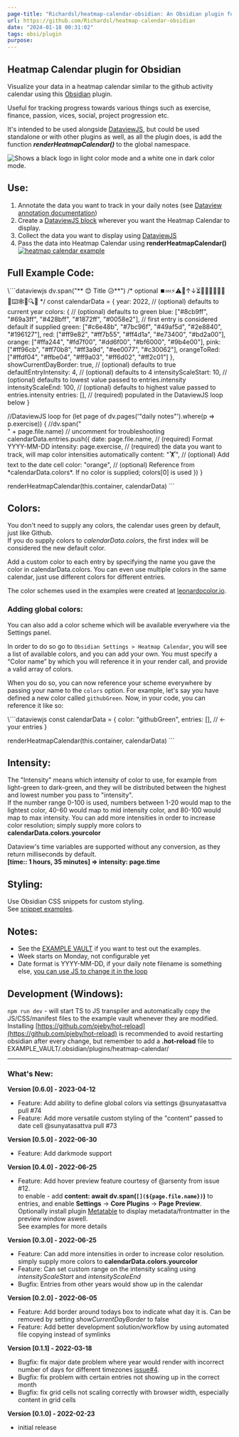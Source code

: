 ```yaml
---
page-title: "Richardsl/heatmap-calendar-obsidian: An Obsidian plugin for displaying data in a calendar similar to the github activity calendar"
url: https://github.com/Richardsl/heatmap-calendar-obsidian
date: "2024-01-18 00:31:02"
tags: obsi/plugin
purpose:
---
```


## Heatmap Calendar plugin for Obsidian

Visualize your data in a heatmap calendar similar to the github activity calendar using this [Obsidian](https://obsidian.md/) plugin.

Useful for tracking progress towards various things such as exercise, finance, passion, vices, social, project progression etc.

It's intended to be used alongside [DataviewJS](https://blacksmithgu.github.io/obsidian-dataview/), but could be used standalone or with other plugins as well, as all the plugin does, is add the function ***renderHeatmapCalendar()*** to the global namespace.

  ![Shows a black logo in light color mode and a white one in dark color mode.](https://user-images.githubusercontent.com/25423296/163456779-a8556205-d0a5-45e2-ac17-42d089e3c3f8.png)

## Use:

1.  Annotate the data you want to track in your daily notes (see [Dataview annotation documentation](https://blacksmithgu.github.io/obsidian-dataview/data-annotation/))
2.  Create a [DataviewJS block](https://blacksmithgu.github.io/obsidian-dataview/api/intro/) wherever you want the Heatmap Calendar to display.
3.  Collect the data you want to display using [DataviewJS](https://blacksmithgu.github.io/obsidian-dataview/api/code-reference/)
4.  Pass the data into Heatmap Calendar using **renderHeatmapCalendar()** [![heatmap calendar example](https://github.com/Richardsl/heatmap-calendar-obsidian/raw/master/github-images/heatmap-calendar-howto3.jpg?raw=true)](https://github.com/Richardsl/heatmap-calendar-obsidian/blob/master/github-images/heatmap-calendar-howto3.jpg?raw=true)

## Full Example Code:

\\\`\`\`dataviewjs
dv.span("\*\* 😊 Title  😥\*\*") /\* optional ⏹️💤⚡⚠🧩↑↓⏳📔💾📁📝🔄📝🔀⌨️🕸️📅🔍✨ \*/
const calendarData \= {
    year: 2022,  // (optional) defaults to current year
    colors: {    // (optional) defaults to green
        blue:        \["#8cb9ff", "#69a3ff", "#428bff", "#1872ff", "#0058e2"\], // first entry is considered default if supplied
        green:       \["#c6e48b", "#7bc96f", "#49af5d", "#2e8840", "#196127"\],
        red:         \["#ff9e82", "#ff7b55", "#ff4d1a", "#e73400", "#bd2a00"\],
        orange:      \["#ffa244", "#fd7f00", "#dd6f00", "#bf6000", "#9b4e00"\],
        pink:        \["#ff96cb", "#ff70b8", "#ff3a9d", "#ee0077", "#c30062"\],
        orangeToRed: \["#ffdf04", "#ffbe04", "#ff9a03", "#ff6d02", "#ff2c01"\]
    },
    showCurrentDayBorder: true, // (optional) defaults to true
    defaultEntryIntensity: 4,   // (optional) defaults to 4
    intensityScaleStart: 10,    // (optional) defaults to lowest value passed to entries.intensity
    intensityScaleEnd: 100,     // (optional) defaults to highest value passed to entries.intensity
    entries: \[\],                // (required) populated in the DataviewJS loop below
}

//DataviewJS loop
for (let page of dv.pages('"daily notes"').where(p \=> p.exercise)) {
    //dv.span("<br>" + page.file.name) // uncomment for troubleshooting
    calendarData.entries.push({
        date: page.file.name,     // (required) Format YYYY-MM-DD
        intensity: page.exercise, // (required) the data you want to track, will map color intensities automatically
        content: "🏋️",           // (optional) Add text to the date cell
        color: "orange",          // (optional) Reference from \*calendarData.colors\*. If no color is supplied; colors\[0\] is used
    })
}

renderHeatmapCalendar(this.container, calendarData)
\`\`\`

## Colors:

You don't need to supply any colors, the calendar uses green by default, just like Github.  
If you do supply colors to *calendarData.colors*, the first index will be considered the new default color.

Add a custom color to each entry by specifying the name you gave the color in calendarData.colors. You can even use multiple colors in the same calendar, just use different colors for different entries.

The color schemes used in the examples were created at [leonardocolor.io](https://leonardocolor.io/).

### Adding global colors:

You can also add a color scheme which will be available everywhere via the Settings panel.

In order to do so go to `Obsidian Settings > Heatmap Calendar`, you will see a list of available colors, and you can add your own. You must specify a “Color name” by which you will reference it in your render call, and provide a valid array of colors.

When you do so, you can now reference your scheme everywhere by passing your name to the `colors` option. For example, let's say you have defined a new color called `githubGreen`. Now, in your code, you can reference it like so:

\\\`\`\`dataviewjs
const calendarData \= {
	color: "githubGreen",
	entries: \[\], // <- your entries
}

renderHeatmapCalendar(this.container, calendarData)
\`\`\`

## Intensity:

The "Intensity" means which intensity of color to use, for example from light-green to dark-green, and they will be distributed between the highest and lowest number you pass to "intensity".  
If the number range 0-100 is used, numbers between 1-20 would map to the lightest color, 40-60 would map to mid intensity color, and 80-100 would map to max intensity. You can add more intensities in order to increase color resolution; simply supply more colors to **calendarData.colors.yourcolor**

Dataview's time variables are supported without any conversion, as they return milliseconds by default.  
**\[time:: 1 hours, 35 minutes\] => intensity: page.time**

## Styling:

Use Obsidian CSS snippets for custom styling.  
See [snippet examples](https://github.com/Richardsl/heatmap-calendar-obsidian/tree/master/EXAMPLE_VAULT/.obsidian/snippets).

## Notes:

-   See the [EXAMPLE VAULT](https://github.com/Richardsl/heatmap-calendar-obsidian/tree/master/EXAMPLE_VAULT) if you want to test out the examples.
-   Week starts on Monday, not configurable yet
-   Date format is YYYY-MM-DD, if your daily note filename is something else, [you can use JS to change it in the loop](https://github.com/Richardsl/heatmap-calendar-obsidian/discussions/2)

## Development (Windows):

`npm run dev` - will start TS to JS transpiler and automatically copy the JS/CSS/manifest files to the example vault whenever they are modified.  
Installing [https://github.com/pjeby/hot-reload](https://github.com/pjeby/hot-reload) is recommended to avoid restarting obsidian after every change, but remember to add a **.hot-reload** file to EXAMPLE\_VAULT/.obsidian/plugins/heatmap-calendar/

---

### What's New:

**Version \[0.6.0\] - 2023-04-12**

-   Feature: Add ability to define global colors via settings @sunyatasattva pull #74
-   Feature: Add more versatile custom styling of the "content" passed to date cell @sunyatasattva pull #73

**Version \[0.5.0\] - 2022-06-30**

-   Feature: Add darkmode support

**Version \[0.4.0\] - 2022-06-25**

-   Feature: Add hover preview feature courtesy of @arsenty from issue #12.  
    to enable - add **content: await dv.span(`[](${page.file.name})`)** to entries, and enable **Settings** -> **Core Plugins** -> **Page Preview**.  
    Optionally install plugin [Metatable](https://github.com/arnau/obsidian-metatable) to display metadata/frontmatter in the preview window aswell.  
    See examples for more details

**Version \[0.3.0\] - 2022-06-25**

-   Feature: Can add more intensities in order to increase color resolution. simply supply more colors to **calendarData.colors.yourcolor**
-   Feature: Can set custom range on the intensity scaling using *intensityScaleStart* and *intensityScaleEnd*
-   Bugfix: Entries from other years would show up in the calendar

**Version \[0.2.0\] - 2022-06-05**

-   Feature: Add border around todays box to indicate what day it is. Can be removed by setting *showCurrentDayBorder* to false
-   Feature: Add better development solution/workflow by using automated file copying instead of symlinks

**Version \[0.1.1\] - 2022-03-18**

-   Bugfix: fix major date problem where year would render with incorrect number of days for different timezones [issue#4](https://github.com/Richardsl/heatmap-calendar-obsidian/issues/4).
-   Bugfix: fix problem with certain entries not showing up in the correct month
-   Bugfix: fix grid cells not scaling correctly with browser width, especially content in grid cells

**Version \[0.1.0\] - 2022-02-23**

-   initial release